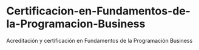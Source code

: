 # Certificacion-en-Fundamentos-de-la-Programacion-Business
Acreditación y certificación en Fundamentos de la Programación Business

